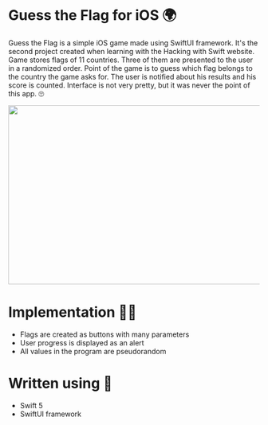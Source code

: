# Guess the Flag for iOS 🌍

Guess the Flag is a simple iOS game made using SwiftUI framework. It's the second project created when learning with the Hacking with Swift website. Game stores flags of 11 countries. Three of them are presented to the user in a randomized order.
Point of the game is to guess which flag belongs to the country the game asks for. The user is notified about his results and his score is counted. Interface is not 
very pretty, but it was never the point of this app. 🙄

<p align="center">
  <img width="640" height="360" src="https://i.postimg.cc/XvNbRRc6/pjimage-2.jpg">
</p>

# Implementation 👨‍💻

- Flags are created as buttons with many parameters
- User progress is displayed as an alert
- All values in the program are pseudorandom

# Written using 🔧

- Swift 5
- SwiftUI framework

